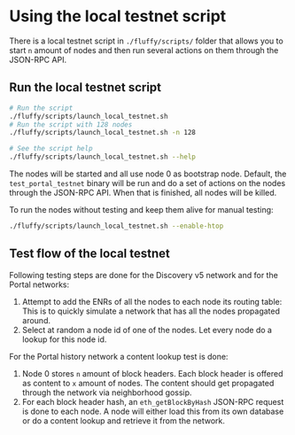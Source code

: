 # Using the local testnet script
There is a local testnet script in `./fluffy/scripts/` folder that allows you
to start `n` amount of nodes and then run several actions on them through
the JSON-RPC API.

## Run the local testnet script

```bash
# Run the script
./fluffy/scripts/launch_local_testnet.sh
# Run the script with 128 nodes
./fluffy/scripts/launch_local_testnet.sh -n 128

# See the script help
./fluffy/scripts/launch_local_testnet.sh --help
```

The nodes will be started and all use node 0 as bootstrap node.
Default, the `test_portal_testnet` binary will be run and do a set of actions
on the nodes through the JSON-RPC API. When that is finished, all nodes will be
killed.

To run the nodes without testing and keep them alive for manual testing:
```bash
./fluffy/scripts/launch_local_testnet.sh --enable-htop
```

## Test flow of the local testnet

Following testing steps are done for the Discovery v5 network and for the Portal
networks:
  1. Attempt to add the ENRs of all the nodes to each node its routing table:
  This is to quickly simulate a network that has all the nodes propagated
  around.
  2. Select at random a node id of one of the nodes. Let every node do a lookup
  for this node id.

For the Portal history network a content lookup test is done:
  1. Node 0 stores `n` amount of block headers. Each block header is offered
  as content to `x` amount of nodes. The content should get propagated through
  the network via neighborhood gossip.
  2. For each block header hash, an `eth_getBlockByHash` JSON-RPC request is done
  to each node. A node will either load this from its own database or do a
  content lookup and retrieve it from the network.
